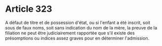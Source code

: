 # Article 323

A défaut de titre et de possession d'état, ou si l'enfant a été inscrit, soit sous de faux noms, soit sans indication du nom de la mère, la preuve de la filiation ne peut être judiciairement rapportée que s'il existe des présomptions ou indices assez graves pour en déterminer l'admission.
